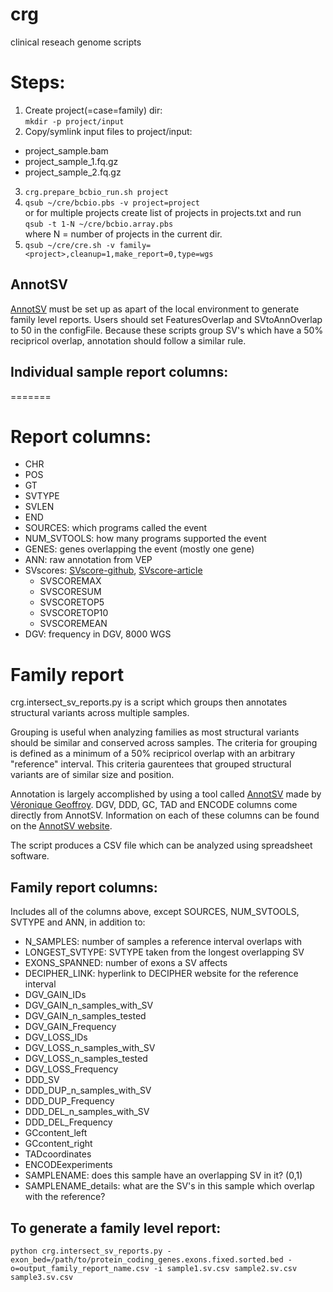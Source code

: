 # crg
clinical reseach genome scripts

# Steps:
1. Create project(=case=family) dir:\
`mkdir -p project/input`
2. Copy/symlink input files to project/input: 
- project_sample.bam
- project_sample_1.fq.gz
- project_sample_2.fq.gz
3. `crg.prepare_bcbio_run.sh project`
4. `qsub ~/cre/bcbio.pbs -v project=project`\
or for multiple projects create list of projects in projects.txt and run\
`qsub -t 1-N ~/cre/bcbio.array.pbs`\
where N = number of projects in the current dir.
5. `qsub ~/cre/cre.sh -v family=<project>,cleanup=1,make_report=0,type=wgs`

## AnnotSV
[AnnotSV](http://lbgi.fr/AnnotSV/) must be set up as apart of the local environment to generate family level reports. Users should set FeaturesOverlap and SVtoAnnOverlap to 50 in the configFile. Because these scripts group SV's which have a 50% recipricol overlap, annotation should follow a similar rule.

## Individual sample report columns:
=======
# Report columns:
- CHR
- POS
- GT
- SVTYPE
- SVLEN
- END
- SOURCES: which programs called the event
- NUM_SVTOOLS: how many programs supported the event
- GENES: genes overlapping the event (mostly one gene)
- ANN: raw annotation from VEP
- SVscores: [SVscore-github](https://github.com/lganel/SVScore), [SVscore-article](https://academic.oup.com/bioinformatics/article/33/7/1083/2748212)
  - SVSCOREMAX
  - SVSCORESUM
  - SVSCORETOP5
  - SVSCORETOP10
  - SVSCOREMEAN
- DGV: frequency in DGV, 8000 WGS

# Family report
crg.intersect_sv_reports.py is a script which groups then annotates structural variants across multiple samples. 

Grouping is useful when analyzing families as most structural variants should be similar and conserved across samples. The criteria for grouping is defined as a minimum of a 50% recipricol overlap with an arbitrary "reference" interval. This criteria gaurentees that grouped structural variants are of similar size and position.

Annotation is largely accomplished by using a tool called [AnnotSV](http://lbgi.fr/AnnotSV/) made by [Véronique Geoffroy](https://www.researchgate.net/profile/Veronique_Geoffroy2). DGV, DDD, GC, TAD and ENCODE columns come directly from AnnotSV.
Information on each of these columns can be found on the [AnnotSV website](http://lbgi.fr/AnnotSV/annotations).

The script produces a CSV file which can be analyzed using spreadsheet software.

## Family report columns:
Includes all of the columns above, except SOURCES, NUM_SVTOOLS, SVTYPE and ANN, in addition to:
- N_SAMPLES: number of samples a reference interval overlaps with
- LONGEST_SVTYPE: SVTYPE taken from the longest overlapping SV
- EXONS_SPANNED: number of exons a SV affects
- DECIPHER_LINK: hyperlink to DECIPHER website for the reference interval
- DGV_GAIN_IDs
- DGV_GAIN_n_samples_with_SV
- DGV_GAIN_n_samples_tested
- DGV_GAIN_Frequency
- DGV_LOSS_IDs
- DGV_LOSS_n_samples_with_SV
- DGV_LOSS_n_samples_tested
- DGV_LOSS_Frequency
- DDD_SV
- DDD_DUP_n_samples_with_SV
- DDD_DUP_Frequency
- DDD_DEL_n_samples_with_SV
- DDD_DEL_Frequency
- GCcontent_left
- GCcontent_right
- TADcoordinates
- ENCODEexperiments
- SAMPLENAME: does this sample have an overlapping SV in it? (0,1)
- SAMPLENAME_details: what are the SV's in this sample which overlap with the reference?

## To generate a family level report:
```python crg.intersect_sv_reports.py -exon_bed=/path/to/protein_coding_genes.exons.fixed.sorted.bed -o=output_family_report_name.csv -i sample1.sv.csv sample2.sv.csv sample3.sv.csv```
